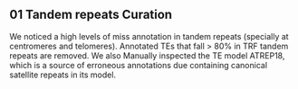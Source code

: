## 01 Tandem repeats Curation

We noticed a high levels of miss annotation in tandem repeats (specially at
centromeres and telomeres). Annotated TEs that fall  > 80% in TRF tandem repeats
are removed. We also Manually inspected the TE model ATREP18, which is a source
of erroneous annotations due containing  canonical satellite repeats in its
model.
